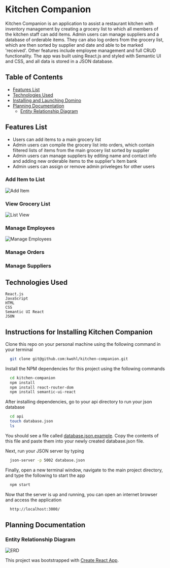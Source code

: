# Kitchen Companion
Kitchen Companion is an application to assist a restaurant kitchen with inventory management by creating a grocery list to which all members of the kitchen staff can add items. Admin users can manage suppliers and a database of orderable items. They can also log orders from the grocery list, which are then sorted by supplier and date and able to be marked 'received'. Other features include employee management and full CRUD functionality. The app was built using React.js and styled with Semantic UI and CSS, and all data is stored in a JSON database. 

## Table of Contents
  * [Features List](#features-list)
  * [Technologies Used](#technologies-used)
  * [Installing and Launching Domino](#instructions-for-installing-kitchen-companion)
  * [Planning Documentation](#planning-documentation)
    * [Entity Relationship Diagram](#entity-relationship-diagram)

## Features List

 * Users can add items to a main grocery list
 * Admin users can compile the grocery list into orders, which contain filtered lists of items from the main grocery list sorted by supplier
 * Admin users can manage suppliers by editing name and contact info and adding new orderable items to the supplier's item bank
 * Admin users can assign or remove admin priveleges for other users

### Add Item to List
![Add Item](src\images\tempsnip.png)

### View Grocery List
![List View](src\images\grocerylist.JPG)

### Manage Employees
![Manage Employees](src\images\employees.JPG)

### Manage Orders

### Manage Suppliers

## Technologies Used
    React.js
    JavaScript
    HTML
    CSS
    Semantic UI React
    JSON

## Instructions for Installing Kitchen Companion


  Clone this repo on your personal machine using the following command in your terminal
  ```sh
    git clone git@github.com:kwohl/kitchen-companion.git
  ```

  Install the NPM dependencies for this project using the following commands
  ```sh
    cd kitchen-companion
    npm install
    npm install react-router-dom
    npm install semantic-ui-react
  ```
 
  After installing dependencies, go to your api directory to run your json database
  ```sh
    cd api
    touch database.json
    ls
  ```
  You should see a file called [database.json.example](https://github.com/kwohl/kitchen-companion/blob/master/api/database.json.example). Copy the contents of this file and paste them into your newly created database.json file.

  Next, run your JSON server by typing
  ```sh
    json-server -p 5002 database.json
  ```

  Finally, open a new terminal window, navigate to the main project directory, and type the following to start the app
  ```sh
    npm start
  ```

  Now that the server is up and running, you can open an internet browser and access the application
  ```sh
    http://localhost:3000/
  ```

## Planning Documentation

### Entity Relationship Diagram
![ERD](src\images\KitchenCompanionERD.png)


This project was bootstrapped with [Create React App](https://github.com/facebook/create-react-app).
